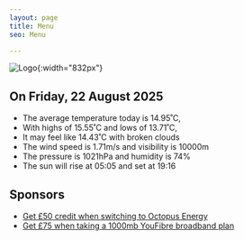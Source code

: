 ```yaml
---
layout: page
title: Menu
seo: Menu

---
```


![Logo](/images/logo.jpg){:width="832px"}

<!-- weather_marker starts -->
## On Friday, 22 August 2025

- The average temperature today is 14.95˚C,
- With highs of 15.55˚C and lows of 13.71˚C,
- It may feel like 14.43˚C with broken clouds
- The wind speed is 1.71m/s and visibility is 10000m
- The pressure is 1021hPa and humidity is 74%
- The sun will rise at 05:05 and set at 19:16

<!-- weather_marker ends -->

## Sponsors

- [Get £50 credit when switching to Octopus Energy](https://bit.ly/3oD1nnS)
- [Get £75 when taking a 1000mb YouFibre broadband plan](https://aklam.io/91zWhU?)
